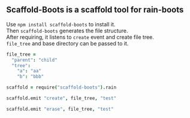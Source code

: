 
## Scaffold-Boots is a scaffold tool for rain-boots

Use `npm install scaffold-boots` to install it.  
Then `scaffold-boots` generates the file structure.  
After requiring, it listens to `create` event and create file tree.  
`file_tree` and base directory can be passed to it.  

```coffee
file_tree =
  "parent": "child"
  "tree":
    "a": "aa"
    "b": "bbb"

scaffold = require("scaffold-boots").rain

scaffold.emit "create", file_tree, "test"

scaffold.emit "erase", file_tree, "test"
```